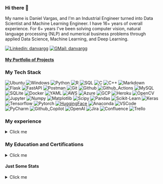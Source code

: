 ### Hi there 👋

My name is Daniel Vargas, and I'm an Industrial Engineer turned into Data Scientist and Machine Learning Engineer.
I have 16+ years of overall experience.
For 6+ years I've been solving computer vision, natural language processing (NLP) and numerical business problems
through applied Data
Science, Machine Learning, and Deep Learning.

[![Linkedin: danvargg](
https://img.shields.io/badge/-danvargg-blue?style=flat-square&logo=Linkedin&logoColor=white&link=linkedin.com/in/danvargg/
)](https://www.linkedin.com/in/danvargg/)   [![GMail: danvargg](
https://img.shields.io/badge/-danvargg@gmail.com-red?style=flat-square&logo=gmail&logoColor=white&link=mailto:danvargg@gmil.com
)](mailto:danvargg@gmil.com
)

#### [My Portfolio of Projects](https://github.com/danvargg/danvargg/blob/main/docs/projects/README.md)

### My Tech Stack

![Ubuntu](https://img.shields.io/badge/-Ubuntu-000000?style=flat&logo=Ubuntu)
![Windows](https://img.shields.io/badge/-Windows-000000?style=flat&logo=Windows)
![Python](https://img.shields.io/badge/-Python-000000?style=flat&logo=Python)
![R](https://img.shields.io/badge/-R-000000?style=flat&logo=R)
![SQL](https://img.shields.io/badge/-SQL-000000?style=flat&logo=SQL)
![C](https://img.shields.io/badge/-C-000000?style=flat&logo=C)
![C++](https://img.shields.io/badge/-C++-000000?style=flat&logo=c%2B%2B)
![Markdown](https://img.shields.io/badge/-Markdown-000000?style=flat&logo=Markdown)
![Flask](https://img.shields.io/badge/-Flask-000000?style=flat&logo=Flask)
![FastAPI](https://img.shields.io/badge/-FastAPI-000000?style=flat&logo=FastAPI)
![Postman](https://img.shields.io/badge/-Postman-000000?style=flat&logo=Postman)
![Git](https://img.shields.io/badge/-Git-000000?style=flat&logo=Git)
![Github](https://img.shields.io/badge/-Github-000000?style=flat&logo=Github)
![Github_Actions](https://img.shields.io/badge/-Github_Actions-000000?style=flat&logo=githubactions)
![MySQL](https://img.shields.io/badge/-MySQL-000000?style=flat&logo=MySQL)
![SQLite](https://img.shields.io/badge/-SQLite-000000?style=flat&logo=SQLite)
![Docker](https://img.shields.io/badge/-Docker-000000?style=flat&logo=Docker)
![YAML](https://img.shields.io/badge/-YAML-000000?style=flat&logo=YAML)
![AWS](https://img.shields.io/badge/-AWS-000000?style=flat&logo=amazonaws)
![Azure](https://img.shields.io/badge/-Azure-000000?style=flat&logo=microsoft-azure)
![GCP](https://img.shields.io/badge/-GCP-000000?style=flat&logo=googlecloud)
![Heroku](https://img.shields.io/badge/-Heroku-000000?style=flat&logo=Heroku)
![OpenCV](https://img.shields.io/badge/-OpenCV-000000?style=flat&logo=OpenCV)
![Jupyter](https://img.shields.io/badge/-Jupyter-000000?style=flat&logo=Jupyter)
![Numpy](https://img.shields.io/badge/-Numpy-000000?style=flat&logo=Numpy)
![Matplotlib](https://img.shields.io/badge/-Matplotlib-000000?style=flat&logo=Matplotlib)
![Scipy](https://img.shields.io/badge/-Scipy-000000?style=flat&logo=Scipy)
![Pandas](https://img.shields.io/badge/-Pandas-000000?style=flat&logo=Pandas)
![Scikit-Learn](https://img.shields.io/badge/-Scikit.Learn-000000?style=flat&logo=Scikit-Learn)
![Keras](https://img.shields.io/badge/-Keras-000000?style=flat&logo=Keras)
![Tensorflow](https://img.shields.io/badge/-Tensorflow-000000?style=flat&logo=Tensorflow)
![Pytorch](https://img.shields.io/badge/-Pytorch-000000?style=flat&logo=Pytorch)
[![HuggingFace](https://img.shields.io/badge/%F0%9F%A4%97-Hugging%20Face-black)](https://huggingface.co/models?filter=keytotext)
![Anaconda](https://img.shields.io/badge/-Anaconda-000000?style=flat&logo=Anaconda)
![VSCode](https://img.shields.io/badge/-VSCode-000000?style=flat&logo=visual-studio-code&logoColor=007ACC)
![PyCharm](https://img.shields.io/badge/-PyCharm-000000?style=flat&logo=PyCharm)
![Github_Copilot](https://img.shields.io/badge/-Github_Copilot-000000?style=flat&logo=GithubCopilot)
![OpenAI](https://img.shields.io/badge/-OpenAI-000000?style=flat&logo=OpenAI)
![Jira](https://img.shields.io/badge/-Jira-000000?style=flat&logo=Jira)
![Confluence](https://img.shields.io/badge/-Confluence-000000?style=flat&logo=Confluence)
![Trello](https://img.shields.io/badge/-Trello-000000?style=flat&logo=Trello)

[//]: # (# TODO: fix logos: sql, Matplotlib, Github.Copilot)
[//]: # (# TODO: fix hugging face colors)

### My experience

<details>
  <summary>Click me</summary>

- Director, AI Development - [Innodem Neurosciences](https://www.linkedin.com/company/innodem-neurosciences/) (2021 - 2023)
- Data Science Consultant (Contract) - [Master Data Analysis](https://www.linkedin.com/company/master-data-analysis/) (2020 - 2023)
- AI / Deep Learning Engineer (
  Contract) - [Innodem Neurosciences](https://www.linkedin.com/company/innodem-neurosciences/) (2019 - 2021)
- Sr. Business Systems Analyst - [Canadian National](https://www.linkedin.com/company/cn/) (2018 - 2018)
- Machine Learning Engineer (Contract) - [Crowdbotics](https://www.linkedin.com/company/crowdbotics/) (2017 - 2018)
- Data Scientist (Contract) - [baseline.io](https://www.linkedin.com/company/baseline-io/) (2017 - 2017)
- Data Scientist (Contract) - [SciBase.co](https://www.linkedin.com/company/scibase-inc./) (2017 - 2017)
- Continuous Improvement Specialist (ITPLM) - [Bombardier Aerospace](https://www.linkedin.com/company/bombardier/) (2014 - 2018)
- Lean Six Sigma Black Belt Consultant (Contract) - [QualityGB](https://www.linkedin.com/company/qualitygb/) (2012 -2012)
- Technical Assurance & Validation Engineer II - [Johnson & Johnson](https://www.linkedin.com/company/johnson-&-johnson/) (2010 - 2012)
- Manufacturing Engineer - [CEA Medical Manufacturing](https://www.linkedin.com/company/nissha-medical-technologies/) (2009 - 2010)
- Process Engineering Supervisor - [Andin International]() - (2008 - 2009)
- Intermodal and Equipment Control Coordinator - [A.P. Moller - Maersk](https://www.linkedin.com/company/maersk-group/) (2007 - 2008)

You can find my full resume [here](https://github.com/danvargg/danvargg/blob/main/docs/DV_resume.pdf).

</details>

### My Education and Certifications

<details>
  <summary>Click me</summary>

#### Education

- Natural Language Processing (NLP) Specialization ([DeepLEarning.AI](https://www.deeplearning.ai/)) - Coursera (2023)
- Practical Data Science on the AWS Cloud ([DeepLEarning.AI](https://www.deeplearning.ai/)) - Coursera (2023)
- Machine Learning Engineering for Production (MLOps) Specialization ([DeepLEarning.AI](https://www.deeplearning.ai/)) - Coursera (2021)
- Data Engineering Nanodegree - ([Udacity](https://www.udacity.com/)) (2020)
- Machine Learning Engineer Nanodegree - ([Udacity](https://www.udacity.com/)) (2019)
- Deep Learning Specialization - ([DeepLEarning.AI](https://www.deeplearning.ai/)) - Coursera (2018)
- Data Science Specialization - ([Johns Hopkins University Advanced Academic Programs](https://advanced.jhu.edu/)) - Coursera (2017)
- MEng. Engineering Management - [University of Ottawa](https://www.uottawa.ca/en) (2014)
- BEng. Industrial Engineering - [Instituto Tecnológico de Santo Domingo](https://www.intec.edu.do/) (2008)

#### Certifications

- Computer Vision II - [OpenCV](https://opencv.org/courses/) (2021)
- Computer Vision I - [OpenCV](https://opencv.org/courses/) (2020)
- Certified Azure Data Scientist Associate - [Microsoft](https://learn.microsoft.com/en-us/certifications/azure-data-scientist/) (2020)
- Microsoft Professional Program in Artificial Intelligence - [Microsoft](https://partner.microsoft.com/en-hk/marketing/mpn/mpp) (2018)

You can find all my certificates [here](https://github.com/danvargg/danvargg/tree/main/docs/certificates).

</details>

#### Just Some Stats

<details>
  <summary>Click me</summary>

[![](https://komarev.com/ghpvc/?username=danvargg&color=yellow)](
https://github.com/antonkomarev/github-profile-views-counter
)

<div style="text-align:center">
  <a href="https://github.com/anuraghazra/github-readme-stats">
    <img align="center" src="https://github-readme-stats.vercel.app/api/top-langs/?username=danvargg&layout=compact&theme=dark" alt="Top Langs" width="389px" height="168" />
  </a>
</div>

</details>